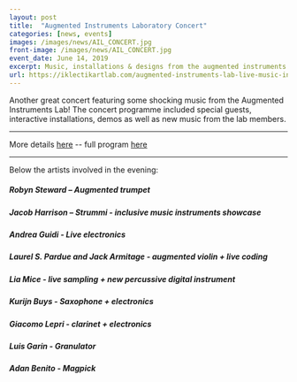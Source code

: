 ```yaml
---
layout: post
title:  "Augmented Instruments Laboratory Concert"
categories: [news, events]
images: /images/news/AIL_CONCERT.jpg
front-image: /images/news/AIL_CONCERT.jpg
event_date: June 14, 2019
excerpt: Music, installations & designs from the augmented instruments lab
url: https://iklectikartlab.com/augmented-instruments-lab-live-music-installations/
---
```


Another great concert featuring some shocking music from the Augmented Instruments Lab! The concert programme included special guests, interactive installations, demos as well as new music from the lab members.

---------------------

More details [here](https://iklectikartlab.com/augmented-instruments-lab-live-music-installations/) -- full program [here](https://www.facebook.com/events/2266998866876801/)

---------------------

Below the artists involved in the evening:

##### Robyn Steward – Augmented trumpet

##### Jacob Harrison – Strummi - inclusive music instruments showcase

##### Andrea Guidi - Live electronics

##### Laurel S. Pardue and Jack Armitage - augmented violin + live coding

##### Lia Mice - live sampling + new percussive digital instrument

##### Kurijn Buys - Saxophone + electronics

##### Giacomo Lepri - clarinet + electronics

##### Luis Garin - Granulator

##### Adan Benito - Magpick
